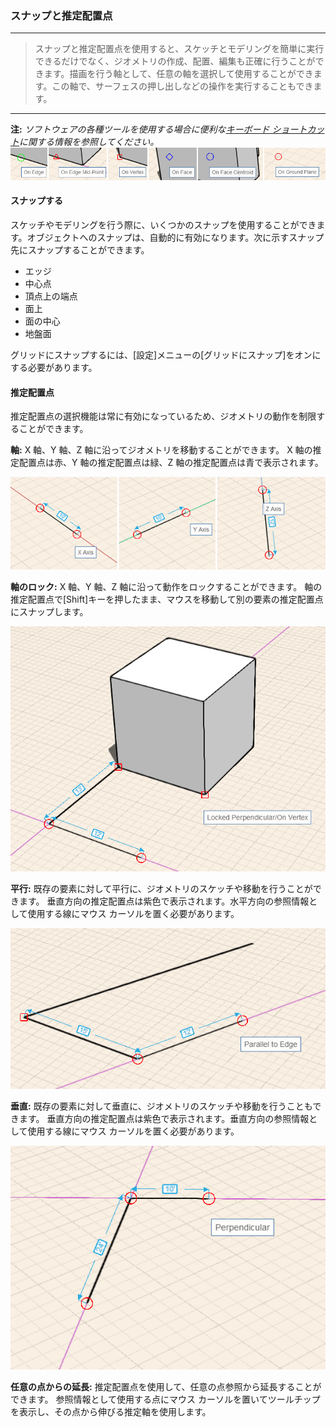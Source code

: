 

### スナップと推定配置点

---

> スナップと推定配置点を使用すると、スケッチとモデリングを簡単に実行できるだけでなく、ジオメトリの作成、配置、編集も正確に行うことができます。描画を行う軸として、任意の軸を選択して使用することができます。この軸で、サーフェスの押し出しなどの操作を実行することもできます。

---

**注:** *ソフトウェアの各種ツールを使用する場合に便利な[キーボード ショートカット](../Appendix/keyboard-shortcuts.md)に関する情報を参照してください。* ![](images/GUID-10AC3DDC-0BB3-4C3A-9BA3-4DE37FE97ADF-low.png)

#### スナップする

スケッチやモデリングを行う際に、いくつかのスナップを使用することができます。オブジェクトへのスナップは、自動的に有効になります。次に示すスナップ先にスナップすることができます。

* エッジ
* 中心点
* 頂点上の端点
* 面上
* 面の中心
* 地盤面

グリッドにスナップするには、[設定]メニューの[グリッドにスナップ]をオンにする必要があります。

#### 推定配置点

推定配置点の選択機能は常に有効になっているため、ジオメトリの動作を制限することができます。

**軸:** X 軸、Y 軸、Z 軸に沿ってジオメトリを移動することができます。 X 軸の推定配置点は赤、Y 軸の推定配置点は緑、Z 軸の推定配置点は青で表示されます。

![](images/GUID-DD1207BA-33C0-46B5-924E-E3B7AD4CBF1F-low.png)

**軸のロック:** X 軸、Y 軸、Z 軸に沿って動作をロックすることができます。 軸の推定配置点で[Shift]キーを押したまま、マウスを移動して別の要素の推定配置点にスナップします。

![](images/GUID-004B3D60-83E4-402F-9080-6AA80441FCB3-low.png)

**平行:** 既存の要素に対して平行に、ジオメトリのスケッチや移動を行うことができます。 垂直方向の推定配置点は紫色で表示されます。水平方向の参照情報として使用する線にマウス カーソルを置く必要があります。

![](images/GUID-63C305D6-8313-44A3-94F0-9A84199E2D86-low.png)

**垂直:** 既存の要素に対して垂直に、ジオメトリのスケッチや移動を行うこともできます。 垂直方向の推定配置点は紫色で表示されます。垂直方向の参照情報として使用する線にマウス カーソルを置く必要があります。

![](images/GUID-116D4EA4-F84E-4796-8755-627A1149266B-low.png)

**任意の点からの延長:** 推定配置点を使用して、任意の点参照から延長することができます。 参照情報として使用する点にマウス カーソルを置いてツールチップを表示し、その点から伸びる推定軸を使用します。

